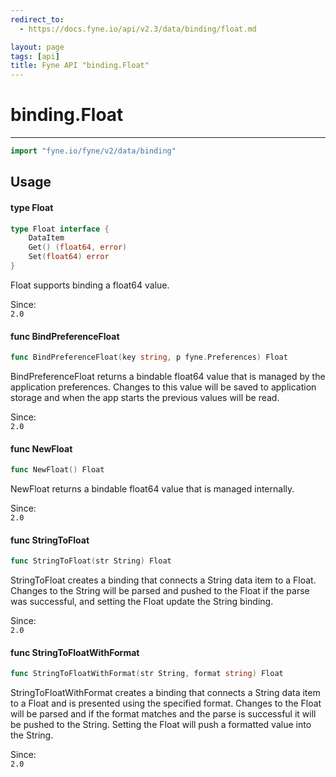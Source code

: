 ```yaml
---
redirect_to:
  - https://docs.fyne.io/api/v2.3/data/binding/float.md

layout: page
tags: [api]
title: Fyne API "binding.Float"
---
```



# binding.Float
---
```go
import "fyne.io/fyne/v2/data/binding"
```

## Usage

#### type Float

```go
type Float interface {
	DataItem
	Get() (float64, error)
	Set(float64) error
}
```

Float supports binding a float64 value.


<div class="since">Since: <code>
2.0</code></div>

#### func  BindPreferenceFloat

```go
func BindPreferenceFloat(key string, p fyne.Preferences) Float
```
BindPreferenceFloat returns a bindable float64 value that is managed by the application preferences. Changes to this value will be saved to application storage and when the app starts the previous values will be read.


<div class="since">Since: <code>
2.0</code></div>

#### func  NewFloat

```go
func NewFloat() Float
```
NewFloat returns a bindable float64 value that is managed internally.


<div class="since">Since: <code>
2.0</code></div>

#### func  StringToFloat

```go
func StringToFloat(str String) Float
```
StringToFloat creates a binding that connects a String data item to a Float. Changes to the String will be parsed and pushed to the Float if the parse was successful, and setting the Float update the String binding.


<div class="since">Since: <code>
2.0</code></div>

#### func  StringToFloatWithFormat

```go
func StringToFloatWithFormat(str String, format string) Float
```
StringToFloatWithFormat creates a binding that connects a String data item to a Float and is presented using the specified format. Changes to the Float will be parsed and if the format matches and the parse is successful it will be pushed to the String. Setting the Float will push a formatted value into the String.


<div class="since">Since: <code>
2.0</code></div>
